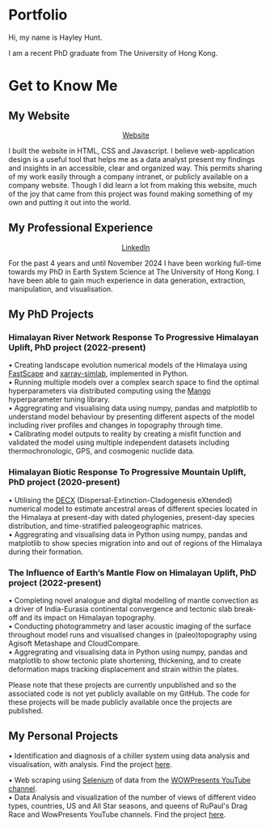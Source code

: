 # Portfolio
<p>Hi, my name is Hayley Hunt.</p>
<p>I am a recent PhD graduate from The University of Hong Kong.</p>

# Get to Know Me 

## My Website
<p align="center">
<a href="https://www.hayley-hunt.com">Website</a></p>
  <p>I built the website in HTML, CSS and Javascript. I believe web-application design is a useful tool that helps me as a data analyst present my findings and insights in an accessible, clear and organized way. This permits sharing of my work easily through a company intranet, or publicly available on a company website. Though I did learn a lot from making this website, much of the joy that came from this project was found making something of my own and putting it out into the world.</p>

## My Professional Experience
  <p align="center">
<a href="https://www.linkedin.com/in/hayleyhunt/">LinkedIn</a></p>
  <p>For the past 4 years and until November 2024 I have been working full-time towards my PhD in Earth System Science at The University of Hong Kong. I have been able to gain much experience in data generation, extraction, manipulation, and visualisation.</p>

## My PhD Projects

### Himalayan River Network Response To Progressive Himalayan Uplift, PhD project (2022-present)
<p>
  • Creating landscape evolution numerical models of the Himalaya using <a href="https://fastscape.org">FastScape</a> and <a href="https://xarray-simlab.readthedocs.io/en/latest/">xarray-simlab</a>, implemented in Python.</br>
  • Running multiple models over a complex search space to find the optimal hyperparameters via distributed computing using the <a href="https://github.com/ARM-software/mango">Mango</a> hyperparameter tuning library.</br>
  • Aggregrating and visualising data using numpy, pandas and matplotlib to understand model behaviour by presenting different aspects of the model including river profiles and changes in topography through time.</br>
  • Calibrating model outputs to reality by creating a misfit function and validated the model using multiple independent datasets including thermochronologic, GPS, and cosmogenic nuclide data.
</p>

### Himalayan Biotic Response To Progressive Mountain Uplift, PhD project (2020-present)
<p>
  • Utilising the <a href="https://www.biorxiv.org/content/10.1101/038695v1">DECX</a> (Dispersal-Extinction-Cladogenesis eXtended) numerical model to estimate ancestral areas of different species located in the Himalaya at present-day with dated phylogenies, present-day species distribution, and time-stratified paleogeographic matrices.</br>
  • Aggregrating and visualising data in Python using numpy, pandas and matplotlib to show species migration into and out of regions of the Himalaya during their formation.
</p>

### The Influence of Earth’s Mantle Flow on Himalayan Uplift, PhD project (2022-present)
<p>
  • Completing novel analogue and digital modelling of mantle convection as a driver of India-Eurasia continental convergence and tectonic slab break-off and its impact on Himalayan topography.</br>
  • Conducting photogrammetry and laser acoustic imaging of the surface throughout model runs and visualised changes in (paleo)topography using Agisoft Metashape and CloudCompare.</br>
  • Aggregrating and visualising data in Python using numpy, pandas and matplotlib to show tectonic plate shortening, thickening, and to create deformation maps tracking displacement and strain within the plates.
</p>

<p>
  Please note that these projects are currently unpublished and so the associated code is not yet publicly available on my GitHub. The code for these projects will be made publicly available once the projects are published.
</p>

## My Personal Projects
<p>
    • Identification and diagnosis of a chiller system using data analysis and visualisation, with analysis. Find the project <a href="https://github.com/hayleyhunt/HVAC_diagnosis/tree/main">here</a>.</br>
</p>
<p>
    • Web scraping using <a href="https://selenium-python.readthedocs.io">Selenium</a> of data from the <a href="https://www.youtube.com/@WOWPresents">WOWPresents YouTube channel</a>.</br>
    • Data Analysis and visualization of the number of views of different video types, countries, US and All Star seasons, and queens of RuPaul's Drag Race and WowPresents YouTube channels. Find the project <a href="https://github.com/hayleyhunt/rupaulsdragrace_youtube/tree/main">here</a>.</br>
</p>
